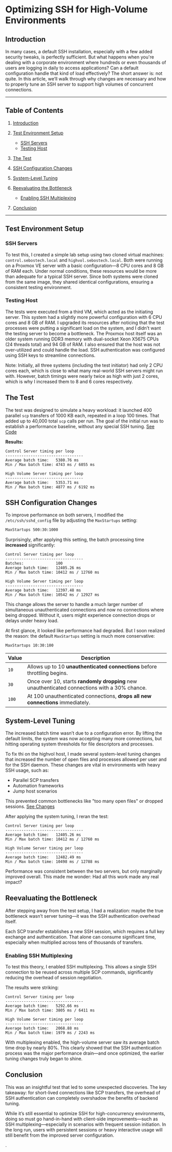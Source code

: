 # Optimizing SSH for High-Volume Environments

## Introduction

In many cases, a default SSH installation, especially with a few added security tweaks, is perfectly sufficient. But what happens when you're dealing with a corporate environment where hundreds or even thousands of users are logging in daily to access applications? Can a default configuration handle that kind of load effectively? The short answer is: not quite. In this article, we’ll walk through why changes are necessary and how to properly tune an SSH server to support high volumes of concurrent connections.

---
## Table of Contents

1. [Introduction](#introduction)
2. [Test Environment Setup](#test-environment-setup)

   * [SSH Servers](#ssh-servers)
   * [Testing Host](#testing-host)
3. [The Test](#the-test)
4. [SSH Configuration Changes](#ssh-configuration-changes)
5. [System-Level Tuning](#system-level-tuning)
6. [Reevaluating the Bottleneck](#reevaluating-the-bottleneck)

   * [Enabling SSH Multiplexing](#enabling-ssh-multiplexing)
7. [Conclusion](#conclusion)

---

## Test Environment Setup

### SSH Servers

To test this, I created a simple lab setup using two cloned virtual machines: `control.sebostech.local` and `highvol.sebostech.local`. Both were running on a Proxmox VE server with a basic configuration—8 CPU cores and 8 GB of RAM each. Under normal conditions, these resources would be more than adequate for a typical SSH server. Since both systems were cloned from the same image, they shared identical configurations, ensuring a consistent testing environment.

### Testing Host

The tests were executed from a third VM, which acted as the initiating server. This system had a slightly more powerful configuration with 6 CPU cores and 8 GB of RAM. I upgraded its resources after noticing that the test processes were putting a significant load on the system, and I didn’t want the testing server to become a bottleneck. The Proxmox host itself was an older system running DDR3 memory with dual-socket Xeon X5675 CPUs (24 threads total) and 94 GB of RAM. I also ensured that the host was not over-utilized and could handle the load. SSH authentication was configured using SSH keys to streamline connections.

Note: Initially, all three systems (including the test initiator) had only 2 CPU cores each, which is close to what many real-world SSH servers might run with. However, batch timings were nearly twice as high with just 2 cores, which is why I increased them to 8 and 6 cores respectively.

## The Test

The test was designed to simulate a heavy workload: it launched 400 parallel `scp` transfers of 1000 KB each, repeated in a loop 100 times. That added up to 40,000 total `scp` calls per run. The goal of the initial run was to establish a performance baseline, without any special SSH tuning.
[See Code](https://github.com/richard-sebos/sebostechnology/tree/main/assets/code/ssh-high-volume)

**Results:**

```
Control Server timing per loop
----------------------------------
Average batch time:   5380.76 ms
Min / Max batch time: 4743 ms / 6055 ms

High Volume Server timing per loop
----------------------------------
Average batch time:   5353.71 ms
Min / Max batch time: 4877 ms / 6192 ms
```

## SSH Configuration Changes

To improve performance on both servers, I modified the `/etc/ssh/sshd_config` file by adjusting the `MaxStartups` setting:

```bash
MaxStartups 500:30:1000
```
Surprisingly, after applying this setting, the batch processing time **increased** significantly:

```
Control Server timing per loop
----------------------------------
Batches:              100
Average batch time:   12405.26 ms
Min / Max batch time: 10412 ms / 12760 ms

High Volume Server timing per loop
----------------------------------
Average batch time:   12397.48 ms
Min / Max batch time: 10542 ms / 12927 ms
```

This change allows the server to handle a much larger number of simultaneous unauthenticated connections and now no connections where being dropped. Without it, users might experience connection drops or delays under heavy load.


At first glance, it looked like performance had degraded. But I soon realized the reason: the default `MaxStartups` setting is much more conservative:

```bash
MaxStartups 10:30:100
```

| Value | Description                                                                                   |
| ----- | --------------------------------------------------------------------------------------------- |
| `10`  | Allows up to 10 **unauthenticated connections** before throttling begins.                     |
| `30`  | Once over 10, starts **randomly dropping** new unauthenticated connections with a 30% chance. |
| `100` | At 100 unauthenticated connections, **drops all new connections** immediately.                |

## System-Level Tuning

The increased batch time wasn’t due to a configuration error. By lifting the default limits, the system was now accepting many more connections, but hitting operating system thresholds for file descriptors and processes.

To fix thi on the highvol host, I made several system-level tuning changes that increased the number of open files and processes allowed per user and for the SSH daemon. These changes are vital in environments with heavy SSH usage, such as:

* Parallel SCP transfers
* Automation frameworks
* Jump host scenarios

This prevented common bottlenecks like "too many open files" or dropped sessions.
[See Changes](https://github.com/richard-sebos/sebostechnology/blob/main/assets/code/System-Changes.md)

After applying the system tuning, I reran the test:

```
Control Server timing per loop
----------------------------------
Average batch time:   12405.26 ms
Min / Max batch time: 10412 ms / 12760 ms

High Volume Server timing per loop
----------------------------------
Average batch time:   12482.49 ms
Min / Max batch time: 10498 ms / 12788 ms
```

Performance was consistent between the two servers, but only marginally improved overall. This made me wonder: Had all this work made any real impact?

## Reevaluating the Bottleneck

After stepping away from the test setup, I had a realization: maybe the true bottleneck wasn’t server tuning—it was the SSH authentication overhead itself.

Each SCP transfer establishes a new SSH session, which requires a full key exchange and authentication. That alone can consume significant time, especially when multiplied across tens of thousands of transfers.

### Enabling SSH Multiplexing

To test this theory, I enabled SSH multiplexing. This allows a single SSH connection to be reused across multiple SCP commands, significantly reducing the overhead of session negotiation.

The results were striking:

```
Control Server timing per loop
----------------------------------
Average batch time:   5292.66 ms
Min / Max batch time: 3805 ms / 6411 ms

High Volume Server timing per loop
----------------------------------
Average batch time:   2068.88 ms
Min / Max batch time: 1979 ms / 2243 ms
```

With multiplexing enabled, the high-volume server saw its average batch time drop by nearly 80%. This clearly showed that the SSH authentication process was the major performance drain—and once optimized, the earlier tuning changes truly began to shine.

## Conclusion

This was an insightful test that led to some unexpected discoveries. The key takeaway: for short-lived connections like SCP transfers, the overhead of SSH authentication can completely overshadow the benefits of backend tuning.

While it’s still essential to optimize SSH for high-concurrency environments, doing so must go hand-in-hand with client-side improvements—such as SSH multiplexing—especially in scenarios with frequent session initiation. In the long run, users with persistent sessions or heavy interactive usage will still benefit from the improved server configuration.

.
